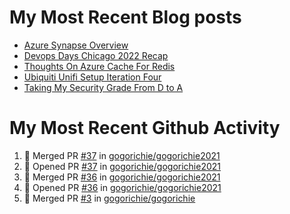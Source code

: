 # My Most Recent Blog posts
<!-- BLOG-POST-LIST:START -->
- [Azure Synapse Overview](https://www.gogorichie.com/blog/microsoft/azure-synapse-overview/)
- [Devops Days Chicago 2022 Recap](https://www.gogorichie.com/blog/devopsdayschicago2022recap/)
- [Thoughts On Azure Cache For Redis](https://www.gogorichie.com/blog/microsoft/thoughts-on-azure-cache-4-redis/)
- [Ubiquiti Unifi Setup Iteration Four](https://www.gogorichie.com/blog/ubiquiti-unifi-setup-iteration-four/)
- [Taking My Security Grade From D to A](https://www.gogorichie.com/blog/security-grade/)
<!-- BLOG-POST-LIST:END -->


# My Most Recent Github Activity
<!--START_SECTION:activity-->
1. 🎉 Merged PR [#37](https://github.com/gogorichie/gogorichie2021/pull/37) in [gogorichie/gogorichie2021](https://github.com/gogorichie/gogorichie2021)
2. 💪 Opened PR [#37](https://github.com/gogorichie/gogorichie2021/pull/37) in [gogorichie/gogorichie2021](https://github.com/gogorichie/gogorichie2021)
3. 🎉 Merged PR [#36](https://github.com/gogorichie/gogorichie2021/pull/36) in [gogorichie/gogorichie2021](https://github.com/gogorichie/gogorichie2021)
4. 💪 Opened PR [#36](https://github.com/gogorichie/gogorichie2021/pull/36) in [gogorichie/gogorichie2021](https://github.com/gogorichie/gogorichie2021)
5. 🎉 Merged PR [#3](https://github.com/gogorichie/gogorichie/pull/3) in [gogorichie/gogorichie](https://github.com/gogorichie/gogorichie)
<!--END_SECTION:activity-->

